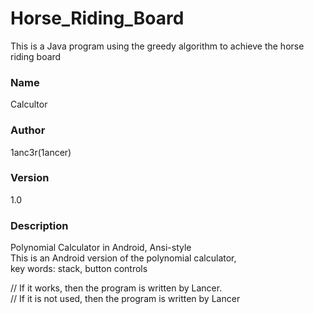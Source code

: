 # Horse_Riding_Board
This is a Java program using the greedy algorithm to achieve the horse riding board
### Name
Calcultor
### Author
1anc3r(1ancer)
### Version
1.0
### Description
Polynomial Calculator in Android, Ansi-style<br/>
This is an Android version of the polynomial calculator,<br/>
key words: stack, button controls<br/>

// If it works, then the program is written by Lancer.<br/>
// If it is not used, then the program is written by Lancer
